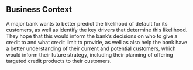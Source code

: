 ## Business Context

A major bank wants to better predict the likelihood of default for its customers, as well as identify the key drivers that determine this likelihood. They hope that this would inform the bank’s decisions on who to give a credit to and what credit limit to provide, as well as also help the bank have a better understanding of their current and potential customers, which would inform their future strategy, including their planning of offering targeted credit products to their customers.

